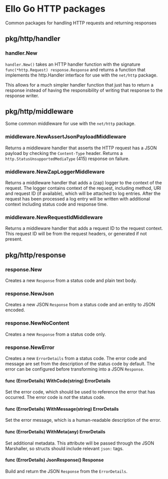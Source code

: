 # Ello Go HTTP packages

Common packages for handling HTTP requests and returning responses

## pkg/http/handler

### handler.New

`handler.New()` takes an HTTP handler function with the signature `func(*http.Request) response.Response` and returns a 
function that implements the http.Handler interface for use with the `net/http` package.

This allows for a much simpler handler function that just has to return a response instead of having the responsibility 
of writing that response to the response writer.

## pkg/http/middleware

Some common middleware for use with the `net/http` package.

### middleware.NewAssertJsonPayloadMiddleware

Returns a middleware handler that asserts the HTTP request has a JSON payload by checking the `Content-Type` header. 
Returns a `http.StatusUnsupportedMediaType` (415) response on failure.

### middleware.NewZapLoggerMiddleware

Returns a middleware handler that adds a (zap) logger to the context of the request. The logger contains context of the 
request, including method, URI and request ID (if available), which will be attached to log entries. After the request 
has been processed a log entry will be written with additional context including status code and response time.

### middleware.NewRequestIdMiddleware

Returns a middleware handler that adds a request ID to the request context. This request ID will be from the request 
headers, or generated if not present.

## pkg/http/response

### response.New

Creates a new `Response` from a status code and plain text body.

### response.NewJson

Creates a new JSON `Response` from a status code and an entity to JSON encoded.

### response.NewNoContent

Creates a new `Response` from a status code only.

### response.NewError

Creates a new `ErrorDetails` from a status code. The error code and message are set from the description of the status 
code by default. The error can be configured before transforming into a JSON `Response`.

#### func (ErrorDetails) WithCode(string) ErrorDetails

Set the error code, which should be used to reference the error that has occurred. The error code is _not_ the status 
code.

#### func (ErrorDetails) WithMessage(string) ErrorDetails

Set the error message, which is a human-readable description of the error.

#### func (ErrorDetails) WithMeta(any) ErrorDetails

Set additional metadata. This attribute will be passed through the JSON Marshaller, so structs should include relevant 
`json:` tags.

#### func (ErrorDetails) JsonResponse() Response

Build and return the JSON `Response` from the `ErrorDetails`.
